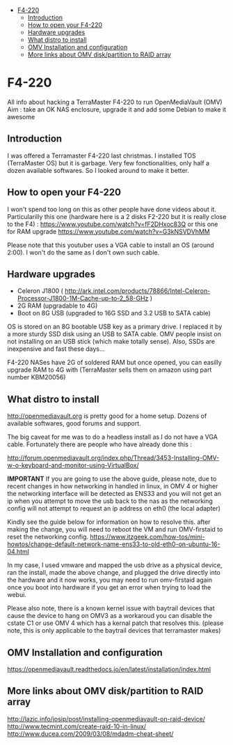 - [F4-220](#f4-220)
  * [Introduction](#introcution)
  * [How to open your F4-220](#how-to-open-your-f4-220)
  * [Hardware upgrades](#hardware-upgrades)
  * [What distro to install](#what-distro-to-install)
  * [OMV Installation and configuration](#omv-installation-and-configuration)
  * [More links about OMV disk/partition to RAID array](#more-links-about-omv-disk-partition-to-raid-array)
# F4-220
All info about hacking a TerraMaster F4-220 to run OpenMediaVault (OMV)
Aim : take an OK NAS enclosure, upgrade it and add some Debian to make it awesome

## Introduction

I was offered a Terramaster F4-220 last christmas. I installed TOS (TerraMaster OS) but it is garbage. Very few fonctionalities, only half a dozen available softwares. So I looked around to make it better.

## How to open your F4-220

I won't spend too long on this as other people have done videos about it. Particularilly this one (hardware here is a 2 disks F2-220 but it is really close to the F4) : https://www.youtube.com/watch?v=fF2DHxoc83Q 
or this one for RAM upgrade https://www.youtube.com/watch?v=G3kNSVDVhMM

Please note that this youtuber uses a VGA cable to install an OS (around 2:00). I won't do the same as I don't own such cable.

## Hardware upgrades

* Celeron J1800  ( http://ark.intel.com/products/78866/Intel-Celeron-Processor-J1800-1M-Cache-up-to-2_58-GHz ) 
* 2G RAM (upgradable to 4G) 
* Boot on 8G USB (upgraded to 16G SSD and 3.2 USB to SATA cable) 

OS is stored on an 8G bootable USB key as a primary drive. I replaced it by a more sturdy SSD disk using an USB to SATA cable. OMV people insist on not installing on an USB stick (which make totally sense). Also, SSDs are inexpensive and fast these days... 

F4-220 NASes have 2G of soldered RAM but once opened, you can easilly upgrade RAM to 4G with (TerraMaster sells them on amazon using part number KBM20056)


## What distro to install

http://openmediavault.org is pretty good for a home setup. Dozens of available softwares, good forums and support. 

The big caveat for me was to do a headless install as I do not have a VGA cable. Fortunately there are people who have already done this :

http://forum.openmediavault.org/index.php/Thread/3453-Installing-OMV-w-o-keyboard-and-monitor-using-VirtualBox/

**IMPORTANT** If you are going to use the above guide, please note, due to recent changes in how networking in handled in linux, in OMV 4 or higher the networking interface will be detected as ENS33 and you will not get an ip when you attempt to move the usb back to the nas as the networking config will not attempt to request an ip address on eth0 (the local adapter)

Kindly see the guide below for information on how to resolve this. after making the change, you will need to reboot the VM and run OMV-firstaid to reset the networking config.
https://www.itzgeek.com/how-tos/mini-howtos/change-default-network-name-ens33-to-old-eth0-on-ubuntu-16-04.html

In my case, I used vmware and mapped the usb drive as a physical device, ran the install, made the above change, and plugged the drive directly into the hardware and it now works, you may need to run omv-firstaid again once you boot into hardware if you get an error when trying to load the webui.

Please also note, there is a known kernel issue with baytrail devices that cause the device to hang on OMV3 as a workaroud you can disable the cstate C1 or use OMV 4 which has a kernal patch that resolves this. (please note, this is only applicable to the baytrail devices that terramaster makes)

## OMV Installation and configuration
https://openmediavault.readthedocs.io/en/latest/installation/index.html


## More links about OMV disk/partition to RAID array
http://lazic.info/josip/post/installing-openmediavault-on-raid-device/
http://www.tecmint.com/create-raid-10-in-linux/
http://www.ducea.com/2009/03/08/mdadm-cheat-sheet/
